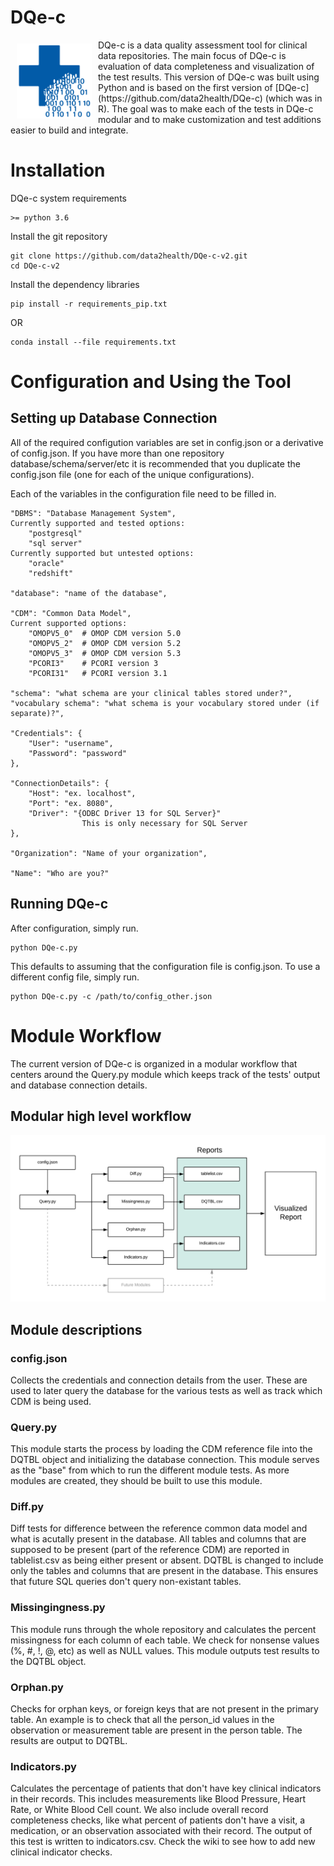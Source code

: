 # DQe-c
<img src="images/DQe-c_logo_more_drip.png" width="120px" align="left" hspace="10" vspace="6"/> 
DQe-c is a data quality assessment tool for clinical data repositories. The main focus of DQe-c is evaluation of data completeness and visualization of the test results. This version of DQe-c was built using Python and is based on the first version of [DQe-c](https://github.com/data2health/DQe-c) (which was in R). The goal was to make each of the tests in DQe-c modular and to make customization and test additions easier to build and integrate.

# Installation
DQe-c system requirements
```
>= python 3.6
```

Install the git repository
```
git clone https://github.com/data2health/DQe-c-v2.git
cd DQe-c-v2
```
Install the dependency libraries
```
pip install -r requirements_pip.txt
```
OR
```
conda install --file requirements.txt
```

# Configuration and Using the Tool
## Setting up Database Connection
All of the required configution variables are set in config.json or a derivative of config.json. If you have more than one repository database/schema/server/etc it is recommended that you duplicate the config.json file (one for each of the unique configurations).

Each of the variables in the configuration file need to be filled in.
```
"DBMS": "Database Management System",
Currently supported and tested options:
    "postgresql"
    "sql server"
Currently supported but untested options:
    "oracle"
    "redshift"

"database": "name of the database",

"CDM": "Common Data Model",
Current supported options:
    "OMOPV5_0"  # OMOP CDM version 5.0
    "OMOPV5_2"  # OMOP CDM version 5.2
    "OMOPV5_3"  # OMOP CDM version 5.3
    "PCORI3"    # PCORI version 3
    "PCORI31"   # PCORI version 3.1

"schema": "what schema are your clinical tables stored under?",
"vocabulary schema": "what schema is your vocabulary stored under (if separate)?",

"Credentials": {
    "User": "username",
    "Password": "password"
},

"ConnectionDetails": {
    "Host": "ex. localhost",
    "Port": "ex. 8080",
    "Driver": "{ODBC Driver 13 for SQL Server}"
                This is only necessary for SQL Server
},

"Organization": "Name of your organization",

"Name": "Who are you?"
```
## Running DQe-c
After configuration, simply run.
```
python DQe-c.py
```
This defaults to assuming that the configuration file is config.json. To use a different config file, simply run.
```
python DQe-c.py -c /path/to/config_other.json
```

# Module Workflow
The current version of DQe-c is organized in a modular workflow that centers around the Query.py module which keeps track of the tests' output and database connection details.
## Modular high level workflow
![workflow](images/DQe-c-v2_workflow_two.png)

## Module descriptions
### config.json
Collects the credentials and connection details from the user. These are used to later query the database for the various tests as well as track which CDM is being used.

### Query.py
This module starts the process by loading the CDM reference file into the DQTBL object and initializing the database connection. This module serves as the "base" from which to run the different module tests. As more modules are created, they should be built to use this module.

### Diff.py
Diff tests for difference between the reference common data model and what is acutally present in the database. All tables and columns that are supposed to be present (part of the reference CDM) are reported in tablelist.csv as being either present or absent. DQTBL is changed to include only the tables and columns that are present in the database. This ensures that future SQL queries don't query non-existant tables.

### Missingingness.py
This module runs through the whole repository and calculates the percent missingness for each column of each table. We check for nonsense values (%, #, !, @, etc) as well as NULL values. This module outputs test results to the DQTBL object.

### Orphan.py
Checks for orphan keys, or foreign keys that are not present in the primary table. An example is to check that all the person_id values in the observation or measurement table are present in the person table. The results are output to DQTBL.

### Indicators.py
Calculates the percentage of patients that don't have key clinical indicators in their records. This includes measurements like Blood Pressure, Heart Rate, or White Blood Cell count. We also include overall record completeness checks, like what percent of patients don't have a visit, a medication, or an observation associated with their record. The output of this test is written to indicators.csv. Check the wiki to see how to add new clinical indicator checks.